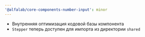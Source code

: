 ```yaml
---
'@alfalab/core-components-number-input': minor
---
```


- Внутренняя оптимизация кодовой базы компонента
- `Stepper` теперь доступен для импорта из директории `shared`
